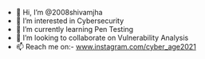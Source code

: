 - 👋 Hi, I’m @2008shivamjha
- 👀 I’m interested in Cybersecurity
- 🌱 I’m currently learning Pen Testing
- 💞️ I’m looking to collaborate on Vulnerability Analysis
- 📫 Reach me on:- www.instagram.com/cyber_age2021

<!---
2008shivamjha/2008shivamjha is a ✨ special ✨ repository because its `README.md` (this file) appears on your GitHub profile.
You can click the Preview link to take a look at your changes.
--->
